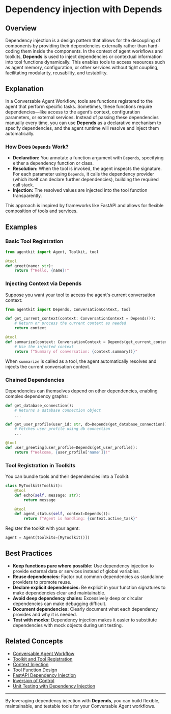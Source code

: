 # Dependency injection with Depends

## Overview

Dependency injection is a design pattern that allows for the decoupling of components by providing their dependencies externally rather than hard-coding them inside the components. In the context of agent workflows and toolkits, **Depends** is used to inject dependencies or contextual information into tool functions dynamically. This enables tools to access resources such as agent memory, configuration, or other services without tight coupling, facilitating modularity, reusability, and testability.

## Explanation

In a Conversable Agent Workflow, tools are functions registered to the agent that perform specific tasks. Sometimes, these functions require dependencies—like access to the agent’s context, configuration parameters, or external services. Instead of passing these dependencies manually every time, you can use **Depends** as a declarative mechanism to specify dependencies, and the agent runtime will resolve and inject them automatically.

### How Does `Depends` Work?

- **Declaration:** You annotate a function argument with `Depends`, specifying either a dependency function or class.
- **Resolution:** When the tool is invoked, the agent inspects the signature. For each parameter using `Depends`, it calls the dependency provider (which itself can declare further dependencies), building the required call stack.
- **Injection:** The resolved values are injected into the tool function transparently.

This approach is inspired by frameworks like FastAPI and allows for flexible composition of tools and services.

## Examples

### Basic Tool Registration

```python
from agentkit import Agent, Toolkit, tool

@tool
def greet(name: str):
    return f"Hello, {name}!"
```

### Injecting Context via Depends

Suppose you want your tool to access the agent's current conversation context:

```python
from agentkit import Depends, ConversationContext, tool

def get_current_context(context: ConversationContext = Depends()):
    # Return or process the current context as needed
    return context

@tool
def summarize(context: ConversationContext = Depends(get_current_context)):
    # Use the injected context
    return f"Summary of conversation: {context.summary()}"
```

When `summarize` is called as a tool, the agent automatically resolves and injects the current conversation context.

### Chained Dependencies

Dependencies can themselves depend on other dependencies, enabling complex dependency graphs:

```python
def get_database_connection():
    # Returns a database connection object
    ...

def get_user_profile(user_id: str, db=Depends(get_database_connection)):
    # Fetches user profile using db connection
    ...

@tool
def user_greeting(user_profile=Depends(get_user_profile)):
    return f"Welcome, {user_profile['name']}!"
```

### Tool Registration in Toolkits

You can bundle tools and their dependencies into a Toolkit:

```python
class MyToolkit(Toolkit):
    @tool
    def echo(self, message: str):
        return message

    @tool
    def agent_status(self, context=Depends()):
        return f"Agent is handling: {context.active_task}"
```

Register the toolkit with your agent:

```python
agent = Agent(toolkits=[MyToolkit()])
```

## Best Practices

- **Keep functions pure where possible:** Use dependency injection to provide external data or services instead of global variables.
- **Reuse dependencies:** Factor out common dependencies as standalone providers to promote reuse.
- **Declare explicit dependencies:** Be explicit in your function signatures to make dependencies clear and maintainable.
- **Avoid deep dependency chains:** Excessively deep or circular dependencies can make debugging difficult.
- **Document dependencies:** Clearly document what each dependency provides and why it is needed.
- **Test with mocks:** Dependency injection makes it easier to substitute dependencies with mock objects during unit testing.

## Related Concepts

- [Conversable Agent Workflow](./conversable-agent-workflow.md)
- [Toolkit and Tool Registration](./toolkit-tool-registration.md)
- [Context Injection](./context-injection.md)
- [Tool Function Design](./tool-function-design.md)
- [FastAPI Dependency Injection](https://fastapi.tiangolo.com/tutorial/dependencies/)
- [Inversion of Control](https://en.wikipedia.org/wiki/Inversion_of_control)
- [Unit Testing with Dependency Injection](./unit-testing-di.md)

---

By leveraging dependency injection with **Depends**, you can build flexible, maintainable, and testable tools for your Conversable Agent workflows.